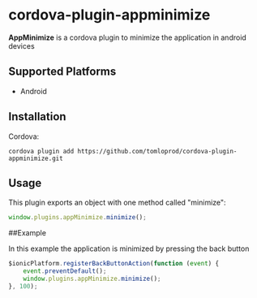 # cordova-plugin-appminimize

**AppMinimize** is a cordova plugin to minimize the application in android devices

## Supported Platforms

- Android

## Installation

Cordova:

    cordova plugin add https://github.com/tomloprod/cordova-plugin-appminimize.git

## Usage

This plugin exports an object with one method called "minimize":

```javascript
window.plugins.appMinimize.minimize();
```

##Example

In this example the application is minimized by pressing the back button

```javascript
$ionicPlatform.registerBackButtonAction(function (event) {
    event.preventDefault();
    window.plugins.appMinimize.minimize();
}, 100);
```


